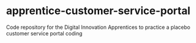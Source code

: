 # apprentice-customer-service-portal
Code repository for the Digital Innovation Apprentices to practice a placebo customer service portal coding
